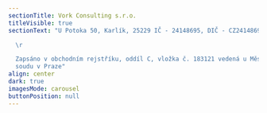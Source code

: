 ```yaml
---
sectionTitle: Vork Consulting s.r.o.
titleVisible: true
sectionText: "U Potoka 50, Karlík, 25229 IČ - 24148695, DIČ - CZ24148695\r

  \r

  Zapsáno v obchodním rejstříku, oddíl C, vložka č. 183121 vedená u Městského
  soudu v Praze"
align: center
dark: true
imagesMode: carousel
buttonPosition: null
---
```

